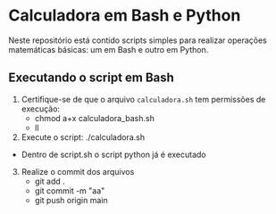 # Calculadora em Bash e Python

Neste repositório está contido scripts simples para realizar operações matemáticas básicas: um em Bash e outro em Python.

## Executando o script em Bash
1. Certifique-se de que o arquivo `calculadora.sh` tem permissões de execução:
   - chmod a+x calculadora_bash.sh
   - ll
2. Execute o script: ./calculadora.sh
  - Dentro de script.sh o script python já é executado
3. Realize o commit dos arquivos
   - git add .
   - git commit -m "aa"
   - git push origin main
